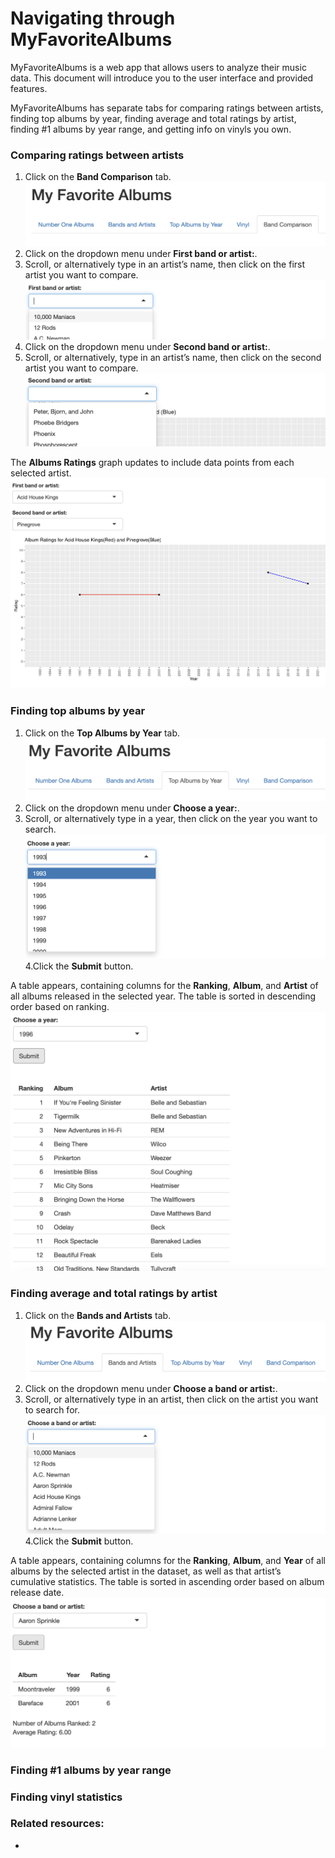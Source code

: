 # Navigating through MyFavoriteAlbums

MyFavoriteAlbums is a web app that allows users to analyze their music data. 
This document will introduce you to the user interface and provided features.

MyFavoriteAlbums has separate tabs for comparing ratings between artists,
finding top albums by year, finding average and total ratings by artist, finding #1 albums
by year range, and getting info on vinyls you own.

### <a id="compare-ratings"></a> Comparing ratings between artists
  1. Click on the **Band Comparison** tab.
     ![band comparison tab](./img/band-comparison-tab.png)
  2. Click on the dropdown menu under **First band or artist:**.
  3. Scroll, or alternatively type in an artist’s name, then click on the first artist you want to compare.
     ![first artist dropdown](./img/band-comparison-first-dropdown.png)
  4. Click on the dropdown menu under **Second band or artist:**.
  5. Scroll, or alternatively, type in an artist’s name, then click on the second artist you want to compare.
     ![second artist dropdown](./img/band-comparison-second-dropdown.png)

The **Albums Ratings** graph updates to include data points from each selected artist.
![albums ratings example graph](./img/band-comparison-graph.png)


### <a id="top-by-year"></a> Finding top albums by year
  1. Click on the **Top Albums by Year** tab.
     ![top albums by year tab](./img/top-albums-by-year-tab.png)
  2. Click on the dropdown menu under **Choose a year:**.
  3. Scroll, or alternatively type in a year, then click on the year you want to search.
     ![top album year dropdown](./img/top-albums-by-year-dropdown.png)
  4.Click the **Submit** button.

A table appears, containing columns for the **Ranking**, **Album**, and **Artist** of all albums released in the selected year.
The table is sorted in descending order based on ranking. 
![top albums by year example table](./img/top-albums-by-year-table.png)


### <a id="avg-total-ratings"></a> Finding average and total ratings by artist
  1. Click on the **Bands and Artists** tab.
     ![bands and artists tab](./img/bands-and-artists-tab.png)
  2. Click on the dropdown menu under **Choose a band or artist:**.
  3. Scroll, or alternatively type in an artist, then click on the artist you want to search for.
     ![bands and artists dropdown](./img/bands-and-artists-search.png)
  4.Click the **Submit** button.

A table appears, containing columns for the **Ranking**, **Album**, and **Year** of all albums by the selected artist
in the dataset, as well as that artist’s cumulative statistics. 
The table is sorted in ascending order based on album release date.
![bands and artists example table](./img/bands-and-artists-table.png)


### <a id="top-by-year-range"></a> Finding #1 albums by year range

### <a id="vinyl"></a> Finding vinyl statistics


### Related resources:
  * 
